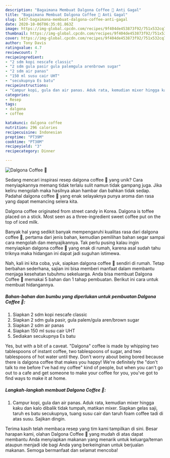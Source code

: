 ```yaml
---
description: "Bagaimana Membuat Dalgona Coffee 🍮 Anti Gagal"
title: "Bagaimana Membuat Dalgona Coffee 🍮 Anti Gagal"
slug: 5437-bagaimana-membuat-dalgona-coffee-anti-gagal
date: 2020-10-06T06:35:01.863Z
image: https://img-global.cpcdn.com/recipes/9f404de453873f92/751x532cq70/dalgona-coffee-🍮-foto-resep-utama.jpg
thumbnail: https://img-global.cpcdn.com/recipes/9f404de453873f92/751x532cq70/dalgona-coffee-🍮-foto-resep-utama.jpg
cover: https://img-global.cpcdn.com/recipes/9f404de453873f92/751x532cq70/dalgona-coffee-🍮-foto-resep-utama.jpg
author: Tony Davis
ratingvalue: 4.7
reviewcount: 7
recipeingredient:
- "2 sdm kopi nescafe classic"
- "2 sdm gula pasir gula palemgula arenbrown sugar"
- "2 sdm air panas"
- "150 ml susu cair UHT"
- "secukupnya Es batu"
recipeinstructions:
- "Campur kopi, gula dan air panas. Aduk rata, kemudian mixer hingga kaku dan kalo dibalik tidak tumpah, matikan mixer. Siapkan gelas saji, taruh es batu secukupnya, tuang susu cair dan taruh foam coffee tadi di atas susu. Sajikan dingin."
categories:
- Resep
tags:
- dalgona
- coffee

katakunci: dalgona coffee 
nutrition: 296 calories
recipecuisine: Indonesian
preptime: "PT39M"
cooktime: "PT30M"
recipeyield: "3"
recipecategory: Dinner

---
```



![Dalgona Coffee 🍮](https://img-global.cpcdn.com/recipes/9f404de453873f92/751x532cq70/dalgona-coffee-🍮-foto-resep-utama.jpg)

Sedang mencari inspirasi resep dalgona coffee 🍮 yang unik? Cara menyiapkannya memang tidak terlalu sulit namun tidak gampang juga. Jika keliru mengolah maka hasilnya akan hambar dan bahkan tidak sedap. Padahal dalgona coffee 🍮 yang enak selayaknya punya aroma dan rasa yang dapat memancing selera kita.

Dalgona coffee originated from street candy in Korea. Dalgona is toffee placed on a stick. Most seen as a three-ingredient sweet coffee put on the top of iced milk.

Banyak hal yang sedikit banyak mempengaruhi kualitas rasa dari dalgona coffee 🍮, pertama dari jenis bahan, kemudian pemilihan bahan segar sampai cara mengolah dan menyajikannya. Tak perlu pusing kalau ingin menyiapkan dalgona coffee 🍮 yang enak di rumah, karena asal sudah tahu triknya maka hidangan ini dapat jadi suguhan istimewa.


Nah, kali ini kita coba, yuk, siapkan dalgona coffee 🍮 sendiri di rumah. Tetap berbahan sederhana, sajian ini bisa memberi manfaat dalam membantu menjaga kesehatan tubuhmu sekeluarga. Anda bisa membuat Dalgona Coffee 🍮 memakai 5 bahan dan 1 tahap pembuatan. Berikut ini cara untuk membuat hidangannya.

<!--inarticleads1-->

##### Bahan-bahan dan bumbu yang diperlukan untuk pembuatan Dalgona Coffee 🍮:

1. Siapkan 2 sdm kopi nescafe classic
1. Siapkan 2 sdm gula pasir, gula palem/gula aren/brown sugar
1. Siapkan 2 sdm air panas
1. Siapkan 150 ml susu cair UHT
1. Sediakan secukupnya Es batu


Yes, but with a bit of a caveat. &#34;Dalgona&#34; coffee is made by whipping two tablespoons of instant coffee, two tablespoons of sugar, and two tablespoons of hot water until they. Don&#39;t worry about being bored because there is dalgona coffee that makes you happy! We&#39;re definitely the &#34;don&#39;t talk to me before I&#39;ve had my coffee&#34; kind of people, but when you can&#39;t go out to a cafe and get someone to make your coffee for you, you&#39;ve got to find ways to make it at home. 

<!--inarticleads2-->

##### Langkah-langkah membuat Dalgona Coffee 🍮:

1. Campur kopi, gula dan air panas. Aduk rata, kemudian mixer hingga kaku dan kalo dibalik tidak tumpah, matikan mixer. Siapkan gelas saji, taruh es batu secukupnya, tuang susu cair dan taruh foam coffee tadi di atas susu. Sajikan dingin.




Terima kasih telah membaca resep yang tim kami tampilkan di sini. Besar harapan kami, olahan Dalgona Coffee 🍮 yang mudah di atas dapat membantu Anda menyiapkan makanan yang menarik untuk keluarga/teman ataupun menjadi ide bagi Anda yang berkeinginan untuk berjualan makanan. Semoga bermanfaat dan selamat mencoba!
